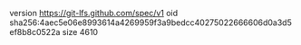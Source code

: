 version https://git-lfs.github.com/spec/v1
oid sha256:4aec5e06e8993614a4269959f3a9bedcc40275022666606d0a3d5ef8b8c0522a
size 4610
